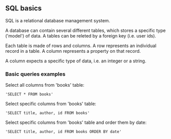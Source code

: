 ## SQL basics

SQL is a relational database management system.

A database can contain several different tables, which stores a specific type ('model') of data. A tables can be releted by a foreign key (i.e. user ids).

Each table is made of rows and columns. A row represents an individual record in a table. A column represents a property on that record.

A column expects a specific type of data, i.e. an integer or a string.

### Basic queries examples

Select all columns from 'books' table:

    'SELECT * FROM books'

Select specific columns from 'books' table:

    'SELECT title, author, id FROM books'

Select specific columns from 'books' table and order them by date:

    'SELECT title, author, id FROM books ORDER BY date'